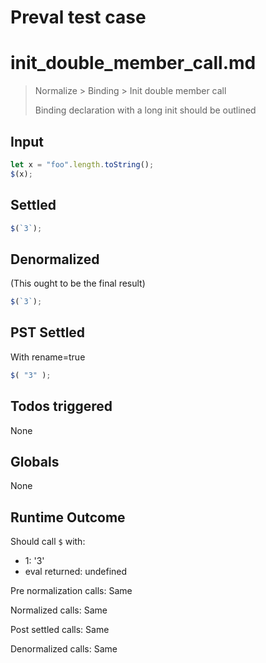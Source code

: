 # Preval test case

# init_double_member_call.md

> Normalize > Binding > Init double member call
>
> Binding declaration with a long init should be outlined

## Input

`````js filename=intro
let x = "foo".length.toString();
$(x);
`````


## Settled


`````js filename=intro
$(`3`);
`````


## Denormalized
(This ought to be the final result)

`````js filename=intro
$(`3`);
`````


## PST Settled
With rename=true

`````js filename=intro
$( "3" );
`````


## Todos triggered


None


## Globals


None


## Runtime Outcome


Should call `$` with:
 - 1: '3'
 - eval returned: undefined

Pre normalization calls: Same

Normalized calls: Same

Post settled calls: Same

Denormalized calls: Same

